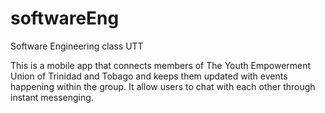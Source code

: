 softwareEng
===========

Software Engineering class UTT

This is a mobile app that connects members of The Youth Empowerment Union of Trinidad and Tobago and keeps them updated with events happening within the group. It allow users to chat with each other through instant messenging.



